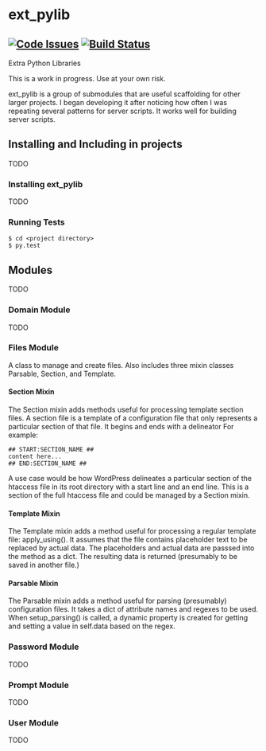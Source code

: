 # ext_pylib
[![Code Issues](https://www.quantifiedcode.com/api/v1/project/b9f8a6c7f3724ee4896e7cd8d2a865aa/badge.svg)](https://www.quantifiedcode.com/app/project/b9f8a6c7f3724ee4896e7cd8d2a865aa)
[![Build Status](https://travis-ci.org/hbradleyiii/ext_pylib.svg?branch=master)](https://travis-ci.org/hbradleyiii/ext_pylib)
---
Extra Python Libraries

This is a work in progress. Use at your own risk.

ext_pylib is a group of submodules that are useful scaffolding for other larger
projects. I began developing it after noticing how often I was repeating
several patterns for server scripts. It works well for building server scripts.

## Installing and Including in projects
TODO
### Installing ext_pylib
TODO

### Running Tests
```
$ cd <project directory>
$ py.test
```

## Modules
TODO

### Domain Module
TODO
### Files Module
A class to manage and create files. Also includes three
mixin classes Parsable, Section, and Template.

#### Section Mixin

The Section mixin adds methods useful for processing
template section files. A section file is a template of a
configuration file that only represents a particular
section of that file. It begins and ends with a delineator
For example:
```
## START:SECTION_NAME ##
content here...
## END:SECTION_NAME ##
```
A use case would be how WordPress
delineates a particular section of the htaccess file in its
root directory with a start line and an end line. This is a
section of the full htaccess file and could be managed by a
Section mixin.
#### Template Mixin

The Template mixin adds a method useful for processing a
regular template file: apply_using(). It assumes that the
file contains placeholder text to be replaced by actual
data. The placeholders and actual data are passsed into the
method as a dict. The resulting data is returned
(presumably to be saved in another file.)
#### Parsable Mixin

The Parsable mixin adds a method useful for parsing
(presumably) configuration files. It takes a dict of
attribute names and regexes to be used. When
setup_parsing() is called, a dynamic property is created
for getting and setting a value in self.data based on the
regex.

### Password Module
TODO
### Prompt Module
TODO
### User Module
TODO

